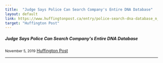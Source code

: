 ```yaml
---
title:  "Judge Says Police Can Search Company's Entire DNA Database"
layout: default
link: https://www.huffingtonpost.ca/entry/police-search-dna-database_n_5dc1dc4ee4b08b735d616096
target: "Huffington Post"
---
```


<div class="col s12 m12">
  <div class="icon-block">
    <h5>Judge Says Police Can Search Company's Entire DNA Database</h5>
    <small>November 5, 2019</small>
    <a href="https://www.huffingtonpost.ca/entry/police-search-dna-database_n_5dc1dc4ee4b08b735d616096">Huffington Post</a>
    <hr>
  </div>
</div>